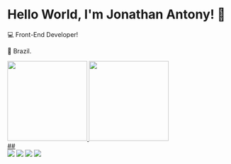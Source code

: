 # Hello World, I'm Jonathan Antony! 👋
:computer: Front-End Developer!

:house_with_garden: Brazil.
<div>
<a href="https://github.com/Jon-Antony">
<img loading="lazy" height="180em" src="https://github-readme-stats.vercel.app/api/top-langs/?username=Jon-Antony&layout=compact&langs_count=7&theme=dracula"/>
<img loading="lazy" height="180em" src="https://github-readme-stats.vercel.app/api?username=Jon-Antony&show_icons=true&theme=dracula&include_all_commits=true&count_private=true"/>
</div>
  ##
  
<div> 
  <a href="https://instagram.com/jonathan_antony_/" target="_blank"><img src="https://img.shields.io/badge/-Instagram-%23E4405F?style=for-the-badge&logo=instagram&logoColor=white" target="_blank"></a>
 <a href="https://discordapp.com/users/jon_carvalho" target="_blank"><img src="https://img.shields.io/badge/Discord-7289DA?style=for-the-badge&logo=discord&logoColor=white" target="_blank"></a> 
  <a href = "mailto:jonathanantony@live.com"><img src="https://img.shields.io/badge/-Gmail-%23333?style=for-the-badge&logo=gmail&logoColor=white" target="_blank"></a>
  <a href="https://www.linkedin.com/in/jonathan-c-2a4a951b6" target="_blank"><img src="https://img.shields.io/badge/-LinkedIn-%230077B5?style=for-the-badge&logo=linkedin&logoColor=white" target="_blank"></a> 
</div>
<!--
**Jon-Antony/Jon-Antony** is a ✨ _special_ ✨ repository because its `README.md` (this file) appears on your GitHub profile.

Here are some ideas to get you started:

- 🔭 I’m currently working on ...
- 🌱 I’m currently learning ...
- 👯 I’m looking to collaborate on ...
- 🤔 I’m looking for help with ...
- 💬 Ask me about ...
- 📫 How to reach me: ...
- 😄 Pronouns: ...
- ⚡ Fun fact: ...
-->
